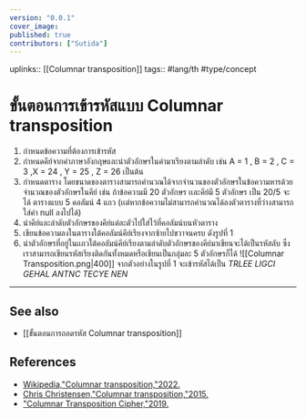 ```yaml
---
version: "0.0.1"
cover_image:
published: true
contributors: ["Sutida"]
---
```

uplinks:: [[Columnar transposition]]
tags:: #lang/th #type/concept

# ขั้นตอนการเข้ารหัสแบบ Columnar transposition
1. กำหนดข้อความที่ต้องการเข้ารหัส
2. กำหนดคีย์จากคำภาษาอังกฤษและนำตัวอักษรในคำมาเรียงตามลำดับ เช่น A = 1 , B = 2 , C = 3 ,X = 24 , Y = 25 , Z = 26 เป็นต้น
3. กำหนดตาราง โดยขนาดของตารางสามารถคำนวณได้จากจำนวนของตัวอักษรในข้อความหารด้วยจำนวณของตัวอักษรในคีย์ เช่น ถ้าข้อความมี 20 ตัวอักษร เเละคีย์มี 5 ตัวอักษร เป็น 20/5 จะได้ ตารางแบบ 5 คอลัมน์ 4 แถว (เเต่หากข้อความไม่สามารถคำนวณได้ลงตัวตารางที่ว่างสามารถใส่ค่า null ลงไปได้)
4. นำคีย์และลำดับตัวอักษรของคีย์แต่ละตัวไปใส่ไว้ที่คอลัมน์บนหัวตาราง 
5. เขียนข้อความลงในตารางใต้คอลัมน์คีย์เรียงจากซ้ายไปขวาจนครบ ดังรูปที่ 1
6. นำตัวอักษรที่อยู่ในเเถวใต้คอลัมน์คีย์เรียงตามลำดับตัวอักษรของคีย์มาเขียนจะได้เป็นรหัสลับ ซึ่งเราสามารถเขียนรหัสเรียงติดกันทั้งหมดหรือเขียนเป็นกลุ่มละ 5 ตัวอักษรก็ได้
![[Columnar Transposition.png|400]]
จากตัวอย่างในรูปที่ 1 จะเข้ารหัสได้เป็น *TRLEE LIGCI GEHAL ANTNC TECYE NEN*

---
## See also
- [[ขั้นตอนการถอดรหัส Columnar transposition]]
## References
- [Wikipedia,"Columnar transposition,"2022.](https://en.wikipedia.org/wiki/Transposition_cipher#Columnar_transposition)
- [Chris Christensen,"Columnar transposition,"2015.](https://www.nku.edu/~christensen/1402%20Columnar%20transposition.pdf)
- ["Columnar Transposition Cipher,"2019.](https://www.geeksforgeeks.org/columnar-transposition-cipher/)
